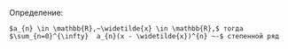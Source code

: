 Определение:
```spoiler-markdown
$a_{n} \in \mathbb{R},~\widetilde{x} \in \mathbb{R},$ тогда $\sum_{n=0}^{\infty}  a_{n}(x - \widetilde{x})^{n} ~-$ степенной ряд 
```

